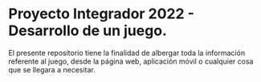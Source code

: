 # Proyecto Integrador 2022 - Desarrollo de un juego.

El presente repositorio tiene la finalidad de albergar toda la información referente al juego, desde la página web, aplicación móvil o cualquier cosa que se llegara a necesitar. 

